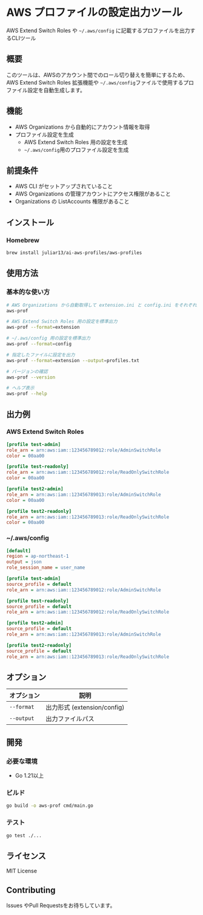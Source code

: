 # AWS プロファイルの設定出力ツール

AWS Extend Switch Roles や `~/.aws/config` に記載するプロファイルを出力するCLIツール

## 概要

このツールは、AWSのアカウント間でのロール切り替えを簡単にするため、AWS Extend Switch Roles 拡張機能や `~/.aws/config`ファイルで使用するプロファイル設定を自動生成します。

## 機能

- AWS Organizations から自動的にアカウント情報を取得
- プロファイル設定を生成
  - AWS Extend Switch Roles 用の設定を生成
  - `~/.aws/config`用のプロファイル設定を生成

## 前提条件

- AWS CLI がセットアップされていること
- AWS Organizations の管理アカウントにアクセス権限があること
- Organizations の ListAccounts 権限があること

## インストール

### Homebrew

```bash
brew install juliar13/ai-aws-profiles/aws-profiles
```

## 使用方法

### 基本的な使い方

```bash
# AWS Organizations から自動取得して extension.ini と config.ini をそれぞれ出力
aws-prof

# AWS Extend Switch Roles 用の設定を標準出力
aws-prof --format=extension

# ~/.aws/config 用の設定を標準出力
aws-prof --format=config

# 指定したファイルに設定を出力
aws-prof --format=extension --output=profiles.txt

# バージョンの確認
aws-prof --version

# ヘルプ表示
aws-prof --help
```

## 出力例

### AWS Extend Switch Roles

```ini
[profile test-admin]
role_arn = arn:aws:iam::123456789012:role/AdminSwitchRole
color = 00aa00

[profile test-readonly]
role_arn = arn:aws:iam::123456789012:role/ReadOnlySwitchRole
color = 00aa00

[profile test2-admin]
role_arn = arn:aws:iam::123456789013:role/AdminSwitchRole
color = 00aa00

[profile test2-readonly]
role_arn = arn:aws:iam::123456789013:role/ReadOnlySwitchRole
color = 00aa00
```

### ~/.aws/config

```ini
[default]
region = ap-northeast-1
output = json
role_session_name = user_name

[profile test-admin]
source_profile = default
role_arn = arn:aws:iam::123456789012:role/AdminSwitchRole

[profile test-readonly]
source_profile = default
role_arn = arn:aws:iam::123456789012:role/ReadOnlySwitchRole

[profile test2-admin]
source_profile = default
role_arn = arn:aws:iam::123456789013:role/AdminSwitchRole

[profile test2-readonly]
source_profile = default
role_arn = arn:aws:iam::123456789013:role/ReadOnlySwitchRole
```

## オプション

| オプション | 説明 |
|-----------|------|
| `--format` | 出力形式 (extension/config) |
| `--output` | 出力ファイルパス |

## 開発

### 必要な環境

- Go 1.21以上

### ビルド

```bash
go build -o aws-prof cmd/main.go
```

### テスト

```bash
go test ./...
```

## ライセンス

MIT License

## Contributing

Issues やPull Requestsをお待ちしています。
